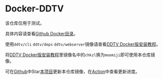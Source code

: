 # Docker-DDTV

该仓库仅用于测试。

具体内容请查看[Github Docker目录](https://github.com/moomiji/docker-ddtv/tree/master/Docker)。

使用`ddtv/cli` `ddtv/deps` `ddtv/webserver`镜像请查看[DDTV Docker版安装教程](https://github.com/moomiji/docker-ddtv/blob/master/Doc/docs/install/Docker.md)。

将[DDTV Docker版安装教程](https://github.com/moomiji/docker-ddtv/blob/master/Doc/docs/install/Docker.md)里镜像名中的`chkzl`换为`moomiji`即可使用本仓库镜像。

可在[Github](https://github.com/moomiji/docker-ddtv)中Star[本项目](https://github.com/moomiji/docker-ddtv)更新本仓库镜像，在[Action](https://github.com/moomiji/Docker-DDTVLiveRec/actions/workflows/DDTVLiveRec_docker.yml)中查看更新进度。
